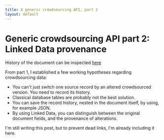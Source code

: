 ```yaml
---
title: A generic crowdsourcing API, part 2
layout: default
---
```


# Generic crowdsourcing API part 2: Linked Data provenance

History of the document can be inspected [here](https://github.com/reinvantveer/reinvantveer.github.io/commits/master/_posts/2016-05-27-a-generic-crowdsourcing-API-part-2.md)

From part 1, I established a few working hypotheses regarding crowdsourcing data:

- You can't just switch one source record by an altered crowdsourced version. You need to record its history.
- Classical database tables are probably not the best solution. 
- You can save the record history, nested in the document itself, by using, for example JSON.
- By using Linked Data, you can distinguish between the original document fields, and the provenance of alterations.

I'm still writing this post, but to prevent dead links, I'm already including it here.
